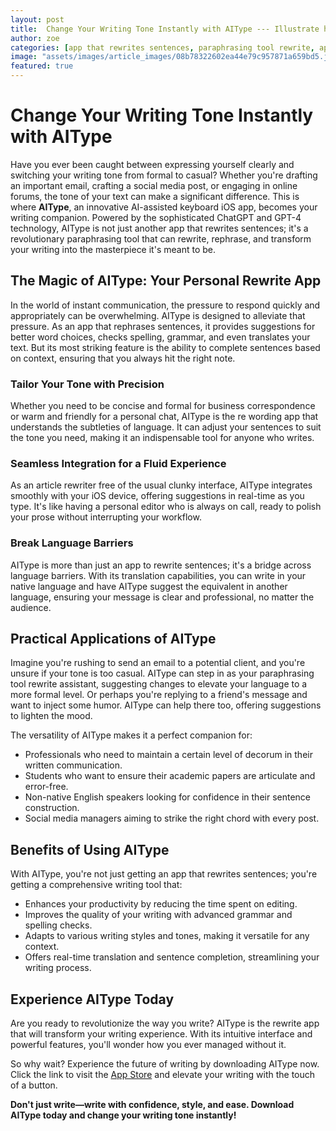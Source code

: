```yaml
---
layout: post
title:  Change Your Writing Tone Instantly with AIType --- Illustrate how AIType assists in altering the tone of text for different contexts, like formal or casual writing.
author: zoe
categories: [app that rewrites sentences, paraphrasing tool rewrite, app that rephrases sentences, rewrite app, app to rewrite sentences, re wording app, article rewriter free]
image: "assets/images/article_images/08b78322602ea44e79c957871a659bd5.jpg"
featured: true
---
```


# Change Your Writing Tone Instantly with AIType

Have you ever been caught between expressing yourself clearly and switching your writing tone from formal to casual? Whether you're drafting an important email, crafting a social media post, or engaging in online forums, the tone of your text can make a significant difference. This is where **AIType**, an innovative AI-assisted keyboard iOS app, becomes your writing companion. Powered by the sophisticated ChatGPT and GPT-4 technology, AIType is not just another app that rewrites sentences; it's a revolutionary paraphrasing tool that can rewrite, rephrase, and transform your writing into the masterpiece it's meant to be.

## The Magic of AIType: Your Personal Rewrite App

In the world of instant communication, the pressure to respond quickly and appropriately can be overwhelming. AIType is designed to alleviate that pressure. As an app that rephrases sentences, it provides suggestions for better word choices, checks spelling, grammar, and even translates your text. But its most striking feature is the ability to complete sentences based on context, ensuring that you always hit the right note.

### Tailor Your Tone with Precision

Whether you need to be concise and formal for business correspondence or warm and friendly for a personal chat, AIType is the re wording app that understands the subtleties of language. It can adjust your sentences to suit the tone you need, making it an indispensable tool for anyone who writes.

### Seamless Integration for a Fluid Experience

As an article rewriter free of the usual clunky interface, AIType integrates smoothly with your iOS device, offering suggestions in real-time as you type. It's like having a personal editor who is always on call, ready to polish your prose without interrupting your workflow.

### Break Language Barriers

AIType is more than just an app to rewrite sentences; it's a bridge across language barriers. With its translation capabilities, you can write in your native language and have AIType suggest the equivalent in another language, ensuring your message is clear and professional, no matter the audience.

## Practical Applications of AIType

Imagine you're rushing to send an email to a potential client, and you're unsure if your tone is too casual. AIType can step in as your paraphrasing tool rewrite assistant, suggesting changes to elevate your language to a more formal level. Or perhaps you're replying to a friend's message and want to inject some humor. AIType can help there too, offering suggestions to lighten the mood.

The versatility of AIType makes it a perfect companion for:

- Professionals who need to maintain a certain level of decorum in their written communication.
- Students who want to ensure their academic papers are articulate and error-free.
- Non-native English speakers looking for confidence in their sentence construction.
- Social media managers aiming to strike the right chord with every post.

## Benefits of Using AIType

With AIType, you're not just getting an app that rewrites sentences; you're getting a comprehensive writing tool that:

- Enhances your productivity by reducing the time spent on editing.
- Improves the quality of your writing with advanced grammar and spelling checks.
- Adapts to various writing styles and tones, making it versatile for any context.
- Offers real-time translation and sentence completion, streamlining your writing process.

## Experience AIType Today

Are you ready to revolutionize the way you write? AIType is the rewrite app that will transform your writing experience. With its intuitive interface and powerful features, you'll wonder how you ever managed without it. 

So why wait? Experience the future of writing by downloading AIType now. Click the link to visit the [App Store](https://apps.apple.com/us/app/aitype-grammar-check-keyboard/id6469163944) and elevate your writing with the touch of a button.

**Don't just write—write with confidence, style, and ease. Download AIType today and change your writing tone instantly!**